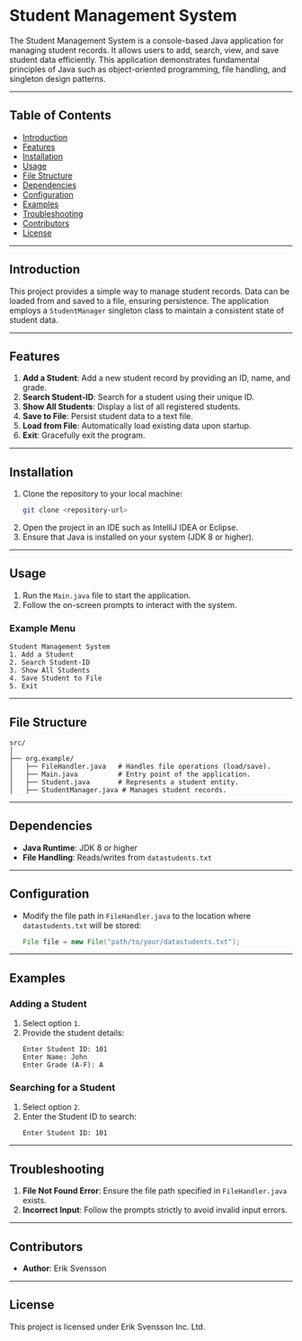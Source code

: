 
# Student Management System

The Student Management System is a console-based Java application for managing student records. It allows users to add, search, view, and save student data efficiently. This application demonstrates fundamental principles of Java such as object-oriented programming, file handling, and singleton design patterns.

---

## Table of Contents

- [Introduction](#introduction)
- [Features](#features)
- [Installation](#installation)
- [Usage](#usage)
- [File Structure](#file-structure)
- [Dependencies](#dependencies)
- [Configuration](#configuration)
- [Examples](#examples)
- [Troubleshooting](#troubleshooting)
- [Contributors](#contributors)
- [License](#license)

---

## Introduction

This project provides a simple way to manage student records. Data can be loaded from and saved to a file, ensuring persistence. The application employs a `StudentManager` singleton class to maintain a consistent state of student data.

---

## Features

1. **Add a Student**: Add a new student record by providing an ID, name, and grade.
2. **Search Student-ID**: Search for a student using their unique ID.
3. **Show All Students**: Display a list of all registered students.
4. **Save to File**: Persist student data to a text file.
5. **Load from File**: Automatically load existing data upon startup.
6. **Exit**: Gracefully exit the program.

---

## Installation

1. Clone the repository to your local machine:
   ```bash
   git clone <repository-url>
   ```
2. Open the project in an IDE such as IntelliJ IDEA or Eclipse.
3. Ensure that Java is installed on your system (JDK 8 or higher).

---

## Usage

1. Run the `Main.java` file to start the application.
2. Follow the on-screen prompts to interact with the system.

### Example Menu
```
Student Management System
1. Add a Student
2. Search Student-ID
3. Show All Students
4. Save Student to File
5. Exit
```

---

## File Structure

```plaintext
src/
│
├── org.example/
│   ├── FileHandler.java   # Handles file operations (load/save).
│   ├── Main.java          # Entry point of the application.
│   ├── Student.java       # Represents a student entity.
│   ├── StudentManager.java # Manages student records.
```

---

## Dependencies

- **Java Runtime**: JDK 8 or higher
- **File Handling**: Reads/writes from `datastudents.txt`

---

## Configuration

- Modify the file path in `FileHandler.java` to the location where `datastudents.txt` will be stored:
  ```java
  File file = new File("path/to/your/datastudents.txt");
  ```

---

## Examples

### Adding a Student
1. Select option `1`.
2. Provide the student details:
   ```
   Enter Student ID: 101
   Enter Name: John
   Enter Grade (A-F): A
   ```

### Searching for a Student
1. Select option `2`.
2. Enter the Student ID to search:
   ```
   Enter Student ID: 101
   ```

---

## Troubleshooting

1. **File Not Found Error**: Ensure the file path specified in `FileHandler.java` exists.
2. **Incorrect Input**: Follow the prompts strictly to avoid invalid input errors.

---

## Contributors

- **Author**: Erik Svensson

---

## License

This project is licensed under Erik Svensson Inc. Ltd.
